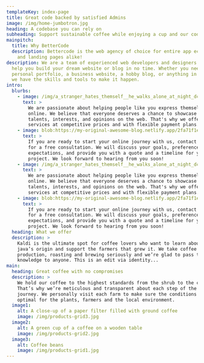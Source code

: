 ```yaml
---
templateKey: index-page
title: Great code backed by satisfied Admins
image: /img/home-jumbotron.jpg
heading: A codebase you can rely on
subheading: Support sustainable coffee while enjoying a cup and our code
mainpitch:
  title: Why BetterCode
  description: Bettercode is the web agency of choice for entire app ecosystems
    and landing pages alike!
description: We are a team of experienced web developers and designers who can
  help you build your dream website or blog in no time. Whether you need a
  personal portfolio, a business website, a hobby blog, or anything in between,
  we have the skills and tools to make it happen.
intro:
  blurbs:
    - image: /img/a_stranger_hates_themself__he_walks_alone_at_night_dch27wm0.jpeg
      text: >
        We are passionate about helping people like you express themselves
        online. We believe that everyone deserves a chance to showcase their
        talents, interests, and opinions on the web. That's why we offer our
        services at competitive prices and with flexible payment plans.
    - image: blob:https://my-original-awesome-blog.netlify.app/2fa71f1e-75f0-4d03-a6b5-3ec516e61df7
      text: >
        If you are ready to start your online journey with us, contact us today
        for a free consultation. We will discuss your goals, preferences, and
        expectations, and provide you with a quote and a timeline for your
        project. We look forward to hearing from you soon!
    - image: /img/a_stranger_hates_themself__he_walks_alone_at_night_dch27wm0.jpeg
      text: >
        We are passionate about helping people like you express themselves
        online. We believe that everyone deserves a chance to showcase their
        talents, interests, and opinions on the web. That's why we offer our
        services at competitive prices and with flexible payment plans.
    - image: blob:https://my-original-awesome-blog.netlify.app/2fa71f1e-75f0-4d03-a6b5-3ec516e61df7
      text: >
        If you are ready to start your online journey with us, contact us today
        for a free consultation. We will discuss your goals, preferences, and
        expectations, and provide you with a quote and a timeline for your
        project. We look forward to hearing from you soon!
  heading: What we offer
  description: >
    Kaldi is the ultimate spot for coffee lovers who want to learn about their
    java’s origin and support the farmers that grew it. We take coffee
    production, roasting and brewing seriously and we’re glad to pass that
    knowledge to anyone. This is an edit via identity...
main:
  heading: Great coffee with no compromises
  description: >
    We hold our coffee to the highest standards from the shrub to the cup.
    That’s why we’re meticulous and transparent about each step of the coffee’s
    journey. We personally visit each farm to make sure the conditions are
    optimal for the plants, farmers and the local environment.
  image1:
    alt: A close-up of a paper filter filled with ground coffee
    image: /img/products-grid3.jpg
  image2:
    alt: A green cup of a coffee on a wooden table
    image: /img/products-grid2.jpg
  image3:
    alt: Coffee beans
    image: /img/products-grid1.jpg
---
```

